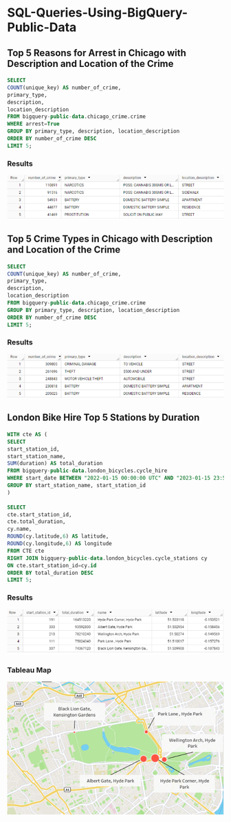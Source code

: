 # SQL-Queries-Using-BigQuery-Public-Data

## Top 5 Reasons for Arrest in Chicago with Description and Location of the Crime
```SQL
SELECT
COUNT(unique_key) AS number_of_crime, 
primary_type,
description,
location_description
FROM bigquery-public-data.chicago_crime.crime
WHERE arrest=True
GROUP BY primary_type, description, location_description
ORDER BY number_of_crime DESC
LIMIT 5;
```
### Results
![ch-crime](https://github.com/KhatunaKurdovanidze/SQL-Queries-Using-BigQuery-Public-Data/blob/main/ch-crime.png)

## Top 5 Crime Types in Chicago with Description and Location of the Crime
```SQL
SELECT
COUNT(unique_key) AS number_of_crime, 
primary_type,
description,
location_description
FROM bigquery-public-data.chicago_crime.crime
GROUP BY primary_type, description, location_description
ORDER BY number_of_crime DESC
LIMIT 5;
```
### Results
![ch-crime1](https://github.com/KhatunaKurdovanidze/SQL-Queries-Using-BigQuery-Public-Data/blob/main/ch-crime1.png)

## London Bike Hire Top 5 Stations by Duration

```SQL
WITH cte AS (
SELECT 
start_station_id,
start_station_name, 
SUM(duration) AS total_duration
FROM bigquery-public-data.london_bicycles.cycle_hire
WHERE start_date BETWEEN "2022-01-15 00:00:00 UTC" AND "2023-01-15 23:59:00 UTC"
GROUP BY start_station_name, start_station_id
)

SELECT 
cte.start_station_id,
cte.total_duration,
cy.name,
ROUND(cy.latitude,6) AS latitude,
ROUND(cy.longitude,6) AS longitude
FROM CTE cte
RIGHT JOIN bigquery-public-data.london_bicycles.cycle_stations cy
ON cte.start_station_id=cy.id
ORDER BY total_duration DESC
LIMIT 5;
```
### Results
![London1](https://github.com/KhatunaKurdovanidze/SQL-Queries-Using-BigQuery-Public-Data/blob/main/London1.png)

### Tableau Map
![London](https://github.com/KhatunaKurdovanidze/SQL-Queries-Using-BigQuery-Public-Data/blob/main/London.png)
